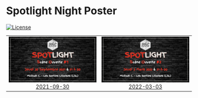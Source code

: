 
<!-- README.md is generated from README.Rmd. Please edit that file -->

# Spotlight Night Poster

<!-- badges: start -->

[![License](https://img.shields.io/github/license/mcanouil/spotlight-night)](LICENSE)
<!-- badges: end -->

<table width="100%%">
<tr>
<td align="center">
<a href="posters"><img alt="Poster for 2021-09-30 Spotlight night" src="posters/2021-09-30.png" width="100%" height="auto" /><br/>2021-09-30</a>
</td>
<td align="center">
<a href="posters"><img alt="Poster for 2022-03-03 Spotlight night" src="posters/2022-03-03.png" width="100%" height="auto" /><br/>2022-03-03</a>
</td>
</tr>
</table>

